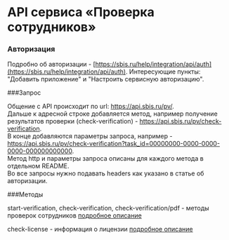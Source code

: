 # API сервиса «Проверка сотрудников»  

### Авторизация

Подробно об авторизации - [https://sbis.ru/help/integration/api/auth](https://sbis.ru/help/integration/api/auth).
Интересующие пункты: "Добавить приложение" и "Настроить сервисную авторизацию".


###Запрос

Общение с API происходит по url: https://api.sbis.ru/pv/.  
Дальше к адресной строке добавляется метод, например получение результатов проверки (check-verification) - https://api.sbis.ru/pv/check-verification.  
В конце добавляются параметры запроса, например - https://api.sbis.ru/pv/check-verification?task_id=00000000-0000-0000-0000-000000000000.  
Метод http и параметры запроса описаны для каждого метода в отдельном README.  
Во все запросы нужно подавать headers как указано в статье об авторизации.

###Методы

start-verification, check-verification, check-verification/pdf - методы проверок сотрудников [подробное описание](doc/verification/README.md)

check-license - информация о лицензии [подробное описание](doc/license/README.md)
